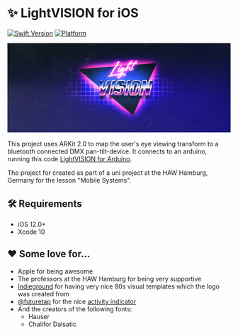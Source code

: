# ✨ LightVISION for iOS

[![Swift Version][swift-image]][swift-url] 
[![Platform](https://img.shields.io/cocoapods/p/LFAlertController.svg?style=flat)](http://cocoapods.org/pods/LFAlertController)

![Hero](Hero.jpg)

This project uses ARKit 2.0 to map the user's eye viewing transform to a bluetooth connected DMX pan-tilt-device.
It connects to an arduino, running this code [LightVISION for Arduino](https://github.com/vincefried/LightVISION-Arduino).

The project for created as part of a uni project at the HAW Hamburg, Germany for the lesson "Mobile Systems".

## 🛠 Requirements

- iOS 12.0+
- Xcode 10

## ❤️ Some love for...

- Apple for being awesome
- The professors at the HAW Hamburg for being very supportive
- [Indieground](https://indieground.net) for having very nice 80s visual templates which the logo was created from
- [@futuretap](https://github.com/futuretap) for the nice [activity indicator](https://github.com/futuretap/FTLinearActivityIndicator)
- And the creators of the following fonts:
    - Hauser
    - Chalifor Dalsatic

[swift-image]:https://img.shields.io/badge/swift-4.2-orange.svg
[swift-url]: https://swift.org/